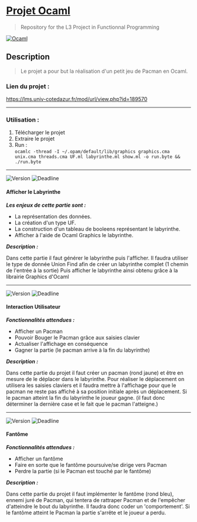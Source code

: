 # [Projet Ocaml](https://github.com/Zorrino/OPacman)

> Repository for the L3 Project in Functionnal Programming


[![Ocaml](https://img.shields.io/badge/Ocaml-4.07.0-orange.svg?logo=ocaml&logoColor=orange)](https://ocaml.org/docs/install.fr.html)

## Description
>Le projet a pour but la réalisation d'un petit jeu de Pacman en Ocaml.

### Lien du projet : 
https://lms.univ-cotedazur.fr/mod/url/view.php?id=189570

---



### Utilisation : 
1. Télécharger le projet
2. Extraire le projet
3. Run :  
`ocamlc -thread -I ~/.opam/default/lib/graphics graphics.cma unix.cma threads.cma UF.ml labyrinthe.ml show.ml -o run.byte && ./run.byte`

---

![Version](https://img.shields.io/badge/Etape-1-blue.svg?style=for-the-badge&logo=appveyor)
![Deadline](https://img.shields.io/badge/DEADLINE-30/11/2020-7dcca0.svg?style=for-the-badge&logo=codeforces)
#### Afficher le Labyrinthe
***Les enjeux de cette partie sont :***
* La représentation des données.
* La création d'un type UF.
* La construction d'un tableau de booleens représentant le labyrinthe.
* Afficher à l'aide de Ocaml Graphics le labyrinthe.

***Description :***

Dans cette partie il faut générer le labyrinthe puis l'afficher.
Il faudra utiliser le type de donnée Union Find afin de créer un labyrinthe complet (1 chemin de l'entrée à la sortie)
Puis afficher le labyrinthe ainsi obtenu grâce à la librairie Graphics d'Ocaml

---

![Version](https://img.shields.io/badge/ETAPE-2-2578B0.svg?style=for-the-badge&logo=appveyor)
![Deadline](https://img.shields.io/badge/DEADLINE-06/12/2020-4ea658.svg?style=for-the-badge&logo=codeforces)
#### Interaction Utilisateur
***Fonctionnalités attendues :***
* Afficher un Pacman
* Pouvoir Bouger le Pacman grâce aux saisies clavier
* Actualiser l'affichage en conséquence
* Gagner la partie (le pacman arrive à la fin du labyrinthe)

***Description :***

Dans cette partie du projet il faut créer un pacman (rond jaune) et être en mesure de le déplacer dans le labyrinthe.
Pour réaliser le déplacement on utilisera les saisies claviers et il faudra mettre à l'affichage pour que le pacman ne 
reste pas affiché à sa position initiale après un déplacement.
Si le pacman atteint la fin du labyrinthe le joueur gagne. (il faut donc déterminer la dernière case et le fait 
que le pacman l'atteigne.)

---
![Version](https://img.shields.io/badge/Etape-3-blue.svg?style=for-the-badge&logo=appveyor)
![Deadline](https://img.shields.io/badge/DEADLINE-13/12/2020-008000.svg?style=for-the-badge&logo=codeforces)
#### Fantôme
***Fonctionnalités attendues :***
* Afficher un fantôme
* Faire en sorte que le fantôme poursuive/se dirige vers Pacman
* Perdre la partie (si le Pacman est touché par le fantôme)

***Description :***

Dans cette partie du projet il faut implémenter le fantôme (rond bleu), ennemi juré de Pacman, qui tentera de rattraper 
Pacman et de l'empêcher d'atteindre le bout du labyrinthe. Il faudra donc coder un 'comportement'. Si le fantôme atteint le 
Pacman la partie s'arrête et le joueur a perdu.
